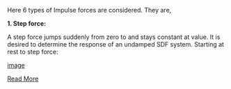 Here 6 types of Impulse forces are considered. They are,

**1. Step force:**

A step force jumps suddenly from zero to and stays constant at value. It is desired to determine the response of an undamped SDF system. Starting at rest to step force:

[image](images/eq1.PNG)

[Read More](doc/4.theory.pdf)